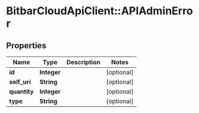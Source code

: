 # BitbarCloudApiClient::APIAdminError

## Properties
Name | Type | Description | Notes
------------ | ------------- | ------------- | -------------
**id** | **Integer** |  | [optional] 
**self_uri** | **String** |  | [optional] 
**quantity** | **Integer** |  | [optional] 
**type** | **String** |  | [optional] 

